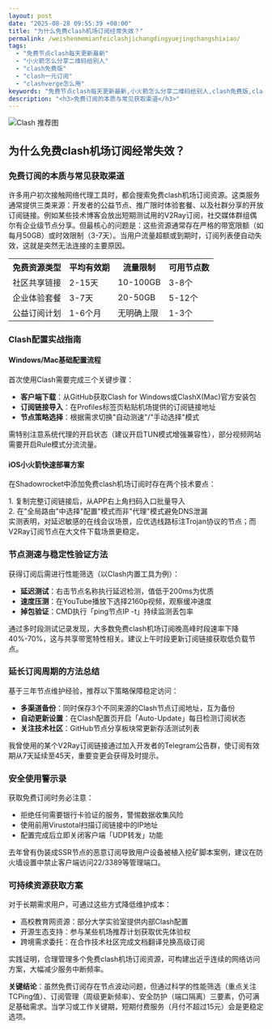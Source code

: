```yaml
---
layout: post
date: "2025-08-28 09:55:39 +08:00"
title: "为什么免费clash机场订阅经常失效？"
permalink: /weishenmemianfeiclashjichangdingyuejingchangshixiao/
tags:
  - "免费节点clash每天更新最新"
  - "小火箭怎么分享二维码给别人"
  - "clash免费版"
  - "clash一元订阅"
  - "clashverge怎么用"
keywords: "免费节点clash每天更新最新,小火箭怎么分享二维码给别人,clash免费版,clash一元订阅,clashverge怎么用"
description: "<h3>免费订阅的本质与常见获取渠道</h3>"
---
```


![Clash 推荐图](https://clashjd.github.io/assets/img/节点订阅地址.png)

## 为什么免费clash机场订阅经常失效？

<h3>免费订阅的本质与常见获取渠道</h3>
<p>许多用户初次接触网络代理工具时，都会搜索免费clash机场订阅资源。这类服务通常提供三类来源：开发者的公益节点、推广限时体验套餐、以及社群分享的开放订阅链接。例如某些技术博客会放出短期测试用的V2Ray订阅，社交媒体群组偶尔有企业级节点分享。但最核心的问题是：这些资源通常存在严格的带宽限额（如每月50GB）或时效限制（3-7天）。当用户流量超额或到期时，订阅列表便自动失效，这就是突然无法连接的主要原因。</p>
<table>
<tr>
<th>免费资源类型</th>
<th>平均有效期</th>
<th>流量限制</th>
<th>可用节点数</th>
</tr>
<tr>
<td>社区共享链接</td>
<td>2-15天</td>
<td>10-100GB</td>
<td>3-8个</td>
</tr>
<tr>
<td>企业体验套餐</td>
<td>3-7天</td>
<td>20-50GB</td>
<td>5-12个</td>
</tr>
<tr>
<td>公益订阅计划</td>
<td>1-6个月</td>
<td>无明确上限</td>
<td>1-3个</td>
</tr>
</table>
<h3>Clash配置实战指南</h3>
<h4>Windows/Mac基础配置流程</h4>
<p>首次使用Clash需要完成三个关键步骤：<ul>
<li><strong>客户端下载</strong>：从GitHub获取Clash for Windows或ClashX(Mac)官方安装包</li>
<li><strong>订阅链接导入</strong>：在Profiles标签页粘贴机场提供的订阅链接地址</li>
<li><strong>节点策略选择</strong>：根据需求切换"自动测速"/"手动选择"模式</li></ul>需特别注意系统代理的开启状态（建议开启TUN模式增强兼容性），部分视频网站需要开启Rule模式分流流量。</p>
<h4>iOS小火箭快速部署方案</h4>
<p>在Shadowrocket中添加免费clash机场订阅时存在两个技术要点：<p>1. 复制完整订阅链接后，从APP右上角扫码入口批量导入<br>2. 在"全局路由"中选择"配置"模式而非"代理"模式避免DNS泄漏<br>实测表明，对延迟敏感的在线会议场景，应优选线路标注Trojan协议的节点；而V2Ray订阅节点在大文件下载场景更稳定。</p>
<h3>节点测速与稳定性验证方法</h3>
<p>获得订阅后需进行性能筛选（以Clash内置工具为例）：</p>
<ul>
<li><strong>延迟测试</strong>：右击节点名称执行延迟检测，值低于200ms为优质</li>
<li><strong>速度压测</strong>：在YouTube播放下选择2160p视频，观察缓冲速度</li>
<li><strong>掉包验证</strong>：CMD执行「ping节点IP -t」持续监测丢包率</li>
</ul>
<p>通过多时段测试记录发现，大多数免费clash机场订阅晚高峰时段速率下降40%-70%，这与共享带宽特性相关。建议上午时段更新订阅链接获取低负载节点。</p>
<h3>延长订阅周期的方法总结</h3>
<p>基于三年节点维护经验，推荐以下策略保障稳定访问：<ul>
<li><strong>多渠道备份</strong>：同时保存3个不同来源的Clash节点订阅地址，互为备份</li>
<li><strong>自动更新设置</strong>：在Clash配置页开启「Auto-Update」每日检测订阅状态</li>
<li><strong>关注技术社区</strong>：GitHub节点分享板块常更新存活测试列表</li></ul>我曾使用的某个V2Ray订阅链接通过加入开发者的Telegram公告群，使订阅有效期从7天延续至45天，重要变更会获得及时提示。</p>
<h3>安全使用警示录</h3>
<p>获取免费订阅时务必注意：<ul>
<li>拒绝任何需要银行卡验证的服务，警惕数据收集风险</li>
<li>使用前用Virustotal扫描订阅链接中的IP地址</li>
<li>配置完成后立即关闭客户端「UDP转发」功能</li></ul>去年曾有伪装成SSR节点的恶意订阅导致用户设备被植入挖矿脚本案例，建议在防火墙设置中禁止客户端访问22/3389等管理端口。</p>
<h3>可持续资源获取方案</h3>
<p>对于长期需求用户，可通过这些方式降低维护成本：<ul>
<li>高校教育网资源：部分大学实验室提供内部Clash配置</li>
<li>开源生态支持：参与某些机场推荐计划获取优先体验权</li>
<li>跨境需求委托：在合作技术社区完成文档翻译兑换高级订阅</li></ul>实践证明，合理管理多个免费clash机场订阅资源，可构建出近乎连续的网络访问方案，大幅减少服务中断频率。</p>
<p><strong>关键结论</strong>：虽然免费订阅存在节点波动问题，但通过科学的性能筛选（重点关注TCPing值）、订阅管理（周级更新频率）、安全防护（端口隔离）三要素，仍可满足基础需求。当学习或工作关键期，短期付费服务（月付不超过15元）会是更稳定选项。</p>